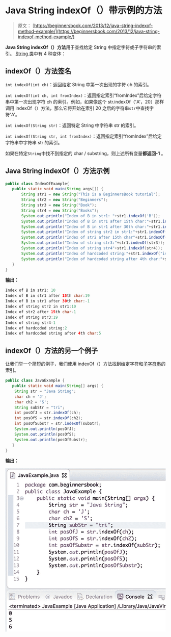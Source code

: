 # Java String indexOf（）带示例的方法

> 原文： [https://beginnersbook.com/2013/12/java-string-indexof-method-example/](https://beginnersbook.com/2013/12/java-string-indexof-method-example/)

**Java String indexOf（）方法**用于查找给定 String 中指定字符或子字符串的索引。 [String 类](https://beginnersbook.com/2013/12/java-strings/)中有 4 种变体：

## indexOf（）方法签名

`int indexOf(int ch)`：返回给定 String 中第一次出现的字符 ch 的索引。

`int indexOf(int ch, int fromIndex)`：返回指定索引“fromIndex”后给定字符串中第一次出现字符 ch 的索引。例如，如果像这个 str.indexOf（'A'，20）那样调用 indexOf（）方法，那么它将开始在索引 20 之后的字符串`str`中查找字符'A'。

`int indexOf(String str)`：返回特定 String 中字符串 str 的索引。

`int indexOf(String str, int fromIndex)`：返回指定索引“fromIndex”后给定字符串中字符串 str 的索引。

如果在特定`String`中找不到指定的 char / substring，则上述所有变量**都返回-1** 。

## Java String indexOf（）方法示例

```java
public class IndexOfExample{
   public static void main(String args[]) {
       String str1 = new String("This is a BeginnersBook tutorial");
       String str2 = new String("Beginners");
       String str3 = new String("Book");
       String str4 = new String("Books");
       System.out.println("Index of B in str1: "+str1.indexOf('B'));
       System.out.println("Index of B in str1 after 15th char:"+str1.indexOf('B', 15));
       System.out.println("Index of B in str1 after 30th char:"+str1.indexOf('B', 30));
       System.out.println("Index of string str2 in str1:"+str1.indexOf(str2));
       System.out.println("Index of str2 after 15th char"+str1.indexOf(str2, 15));
       System.out.println("Index of string str3:"+str1.indexOf(str3));
       System.out.println("Index of string str4"+str1.indexOf(str4));
       System.out.println("Index of hardcoded string:"+str1.indexOf("is"));
       System.out.println("Index of hardcoded string after 4th char:"+str1.indexOf("is", 4));
   }
}
```

**输出：**

```java
Index of B in str1: 10
Index of B in str1 after 15th char:19
Index of B in str1 after 30th char:-1
Index of string str2 in str1:10
Index of str2 after 15th char-1
Index of string str3:19
Index of string str4-1
Index of hardcoded string:2
Index of hardcoded string after 4th char:5
```

## indexOf（）方法的另一个例子

让我们举一个简短的例子，我们使用 indexOf（）方法找到给定字符和[子字符串](https://beginnersbook.com/2013/12/java-string-substring-method-example/)的索引。

```java
public class JavaExample {  
   public static void main(String[] args) {  
	String str = "Java String";
	char ch = 'J';
	char ch2 = 'S';
	String subStr = "tri";
	int posOfJ = str.indexOf(ch);
	int posOfS = str.indexOf(ch2);
	int posOfSubstr = str.indexOf(subStr);
	System.out.println(posOfJ);
	System.out.println(posOfS);
	System.out.println(posOfSubstr);
   }  
}
```

**输出：**

![Java String IndexOf() method example](img/ef88532b7d32228ad46491dc2a2a665b.jpg)